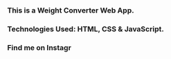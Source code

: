 ### This is a Weight Converter Web App.

### Technologies Used: HTML, CSS & JavaScript.

### Find me on Instagr